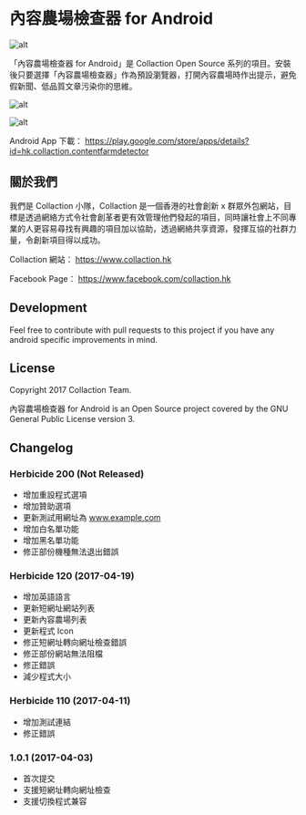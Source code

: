 # 內容農場檢查器 for Android

![alt](https://raw.githubusercontent.com/collaction/ContentFarmDetectorAndroid/master/google-cover.png)

「內容農場檢查器 for Android」是 Collaction Open Source 系列的項目。安裝後只要選擇「內容農場檢查器」作為預設瀏覽器，打開內容農場時作出提示，避免假新聞、低品質文章污染你的思維。

![alt](https://raw.githubusercontent.com/collaction/ContentFarmDetectorAndroid/master/Screen001.jpg)

![alt](https://raw.githubusercontent.com/collaction/ContentFarmDetectorAndroid/master/Screen001.jpg)

Android App 下載：
https://play.google.com/store/apps/details?id=hk.collaction.contentfarmdetector

## 關於我們

我們是 Collaction 小隊，Collaction 是一個香港的社會創新 x 群眾外包網站，目標是透過網絡方式令社會創革者更有效管理他們發起的項目，同時讓社會上不同專業的人更容易尋找有興趣的項目加以協助，透過網絡共享資源，發揮互協的社群力量，令創新項目得以成功。

Collaction 網站：
https://www.collaction.hk

Facebook Page：
https://www.facebook.com/collaction.hk

## Development
Feel free to contribute with pull requests to this project if you have any android specific improvements in mind.

## License
Copyright 2017 Collaction Team. 

內容農場檢查器 for Android is an Open Source project covered by the GNU General Public License version 3.

## Changelog

### Herbicide 200 (Not Released)
* 增加重設程式選項
* 增加贊助選項
* 更新測試用網址為 www.example.com
* 增加白名單功能
* 增加黑名單功能
* 修正部份機種無法退出錯誤

### Herbicide 120 (2017-04-19)
* 增加英語語言
* 更新短網址網站列表
* 更新內容農場列表
* 更新程式 Icon
* 修正短網址轉向網址檢查錯誤
* 修正部份網站無法阻檔
* 修正錯誤
* 減少程式大小

### Herbicide 110 (2017-04-11)
* 增加測試連結
* 修正錯誤

### 1.0.1 (2017-04-03)
* 首次提交
* 支援短網址轉向網址檢查
* 支援切換程式兼容